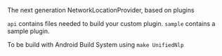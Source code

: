 The next generation NetworkLocationProvider, based on plugins

`api` contains files needed to build your custom plugin.
`sample` contains a sample plugin.

To be build with Android Build System using `make UnifiedNlp`
